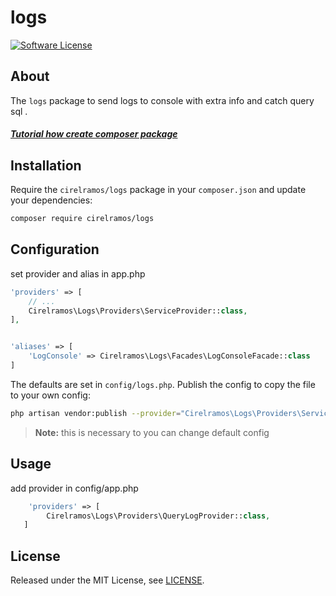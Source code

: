 # logs

[![Software License][ico-license]](LICENSE.md)

## About

The `logs` package to send logs to console with extra info and catch query sql .

##### [Tutorial how create composer package](https://cirelramos.blogspot.com/2022/04/how-create-composer-package.html)


## Installation

Require the `cirelramos/logs` package in your `composer.json` and update your dependencies:
```sh
composer require cirelramos/logs
```


## Configuration

set provider and alias in app.php

```php
'providers' => [
    // ...
    Cirelramos\Logs\Providers\ServiceProvider::class,
],


'aliases' => [
    'LogConsole' => Cirelramos\Logs\Facades\LogConsoleFacade::class
]
```


The defaults are set in `config/logs.php`. Publish the config to copy the file to your own config:
```sh
php artisan vendor:publish --provider="Cirelramos\Logs\Providers\ServiceProvider"
```

> **Note:** this is necessary to you can change default config



## Usage

add provider in config/app.php

```php
    'providers' => [
        Cirelramos\Logs\Providers\QueryLogProvider::class,
   ]
```


## License

Released under the MIT License, see [LICENSE](LICENSE).


[ico-license]: https://img.shields.io/badge/license-MIT-brightgreen.svg?style=flat-square

